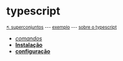 # typescript

<sub>[:arrow_upper_left: superconjuntos](../readme.md) --- [exemplo](exemplo.md) --- [sobre o typescript](about.md) <sub>

- [*comandos*](commands.md)
- [**Instalação**](install.md)
- [**configuração**](config.md)


